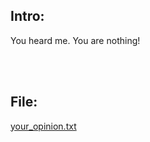 ## Intro:
You heard me. You are nothing!

<br/><br/>

## File:
[your_opinion.txt](https://github.com/ChronosPK/Sibiu_Academic_CTF/files/10254133/your_opinion.txt)
